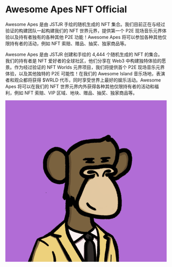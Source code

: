 # Awesome Apes NFT Official

Awesome Apes 是由 JSTJR 手绘的随机生成的 NFT 集合。我们目前正在与经过验证的构建团队一起构建我们的 NFT 世界元界，提供第一个 P2E 现场音乐元界体验以及持有者独有的各种其他 P2E 功能！Awesome Apes 将可以参加各种其他仅限持有者的活动，例如 NFT 索赔、赠品、抽奖、独家商品等。

Awesome Apes 是由 JSTJR 创建和手绘的 4,444 个随机生成的 NFT 的集合。我们的持有者是 NFT 爱好者的全球社区，他们分享在 Web3 中构建独特体验的愿景。作为经过验证的 NFT Worlds 元界项目，我们将提供首个 P2E 现场音乐元界体验，以及其他独特的 P2E 可能性！在我们的 Awesome Island 音乐场地，表演者和观众都将获得 $WRLD 代币，同时享受世界上最好的娱乐活动。Awesome Apes 将可以在我们的 NFT 世界元界内外获得各种其他仅限持有者的活动和福利，例如 NFT 索赔、VIP 区域、地块、赠品、抽奖、独家商品等。

![nft](unnamed.png)

